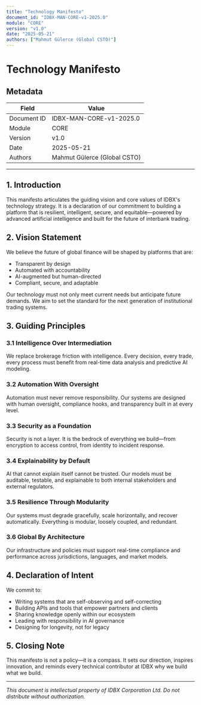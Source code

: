 ```yaml
---
title: "Technology Manifesto"
document_id: "IDBX-MAN-CORE-v1-2025.0"
module: "CORE"
version: "v1.0"
date: "2025-05-21"
authors: ["Mahmut Gülerce (Global CSTO)"]
---
```


# Technology Manifesto

## Metadata

| Field         | Value                         |
|---------------|-------------------------------|
| Document ID   | IDBX-MAN-CORE-v1-2025.0       |
| Module        | CORE                          |
| Version       | v1.0                          |
| Date          | 2025-05-21   					|
| Authors       | Mahmut Gülerce (Global CSTO)  |

---

## 1. Introduction

This manifesto articulates the guiding vision and core values of IDBX's technology strategy. It is a declaration of our commitment to building a platform that is resilient, intelligent, secure, and equitable—powered by advanced artificial intelligence and built for the future of interbank trading.

## 2. Vision Statement

We believe the future of global finance will be shaped by platforms that are:
- Transparent by design
- Automated with accountability
- AI-augmented but human-directed
- Compliant, secure, and adaptable

Our technology must not only meet current needs but anticipate future demands. We aim to set the standard for the next generation of institutional trading systems.

## 3. Guiding Principles

### 3.1 Intelligence Over Intermediation
We replace brokerage friction with intelligence. Every decision, every trade, every process must benefit from real-time data analysis and predictive AI modeling.

### 3.2 Automation With Oversight
Automation must never remove responsibility. Our systems are designed with human oversight, compliance hooks, and transparency built in at every level.

### 3.3 Security as a Foundation
Security is not a layer. It is the bedrock of everything we build—from encryption to access control, from identity to incident response.

### 3.4 Explainability by Default
AI that cannot explain itself cannot be trusted. Our models must be auditable, testable, and explainable to both internal stakeholders and external regulators.

### 3.5 Resilience Through Modularity
Our systems must degrade gracefully, scale horizontally, and recover automatically. Everything is modular, loosely coupled, and redundant.

### 3.6 Global By Architecture
Our infrastructure and policies must support real-time compliance and performance across jurisdictions, languages, and market models.

## 4. Declaration of Intent

We commit to:
- Writing systems that are self-observing and self-correcting
- Building APIs and tools that empower partners and clients
- Sharing knowledge openly within our ecosystem
- Leading with responsibility in AI governance
- Designing for longevity, not for legacy

## 5. Closing Note

This manifesto is not a policy—it is a compass. It sets our direction, inspires innovation, and reminds every technical contributor at IDBX why we build what we build.

---

*This document is intellectual property of IDBX Corporation Ltd. Do not distribute without authorization.*
